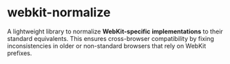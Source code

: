# webkit-normalize
A lightweight library to normalize **WebKit-specific implementations** to their standard equivalents. This ensures cross-browser compatibility by fixing inconsistencies in older or non-standard browsers that rely on WebKit prefixes.
